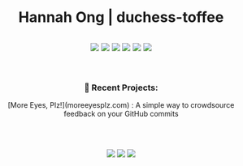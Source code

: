 <h1 align="center"> Hannah Ong | duchess-toffee </h1>

<h2 align="center">
  <img src="https://img.icons8.com/windows/50/000000/html-5.png"/>
  <img src="https://img.icons8.com/ios/50/000000/css3.png"/>
  <img src="https://img.icons8.com/windows/50/000000/js-squared.png"/>
  <img src="https://img.icons8.com/small/50/000000/react.png"/>
  <img src="https://img.icons8.com/windows/50/000000/typescript.png"/>
  <img src="https://api.iconify.design/simple-icons:jest.svg?width=38&height=38"/>
 </h2>
 
<br/>

<h3 align="center"> 🚀 Recent Projects:</h3>
<p align="center">
  [More Eyes, Plz!](moreeyesplz.com) : A simple way to crowdsource feedback on your GitHub commits
</p>

<br/>
<br/>

<p align="center">
  <a href="https://www.linkedin.com/feed/"><img src="https://img.icons8.com/ios-filled/25/000000/linkedin-2.png"/></a>
  <a href="https://dev.to/duchesstoffee"><img src="https://img.icons8.com/windows/32/000000/dev.png"/></a>
  <a href="https://twitter.com/duchess_toffee"><img src="https://img.icons8.com/windows/32/000000/twitter-squared--v2.png"/></a>
 </p>
